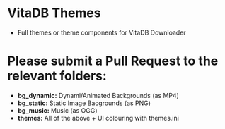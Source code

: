 # VitaDB Themes
- Full themes or theme components for VitaDB Downloader 


# Please submit a Pull Request to the relevant folders:
- __bg_dynamic:__ Dynami/Animated Backgrounds (as MP4)
- __bg_static:__ Static Image Bacgrounds (as PNG) 
- __bg_music:__ Music (as OGG)
- __themes:__ All of the above + UI colouring with themes.ini

